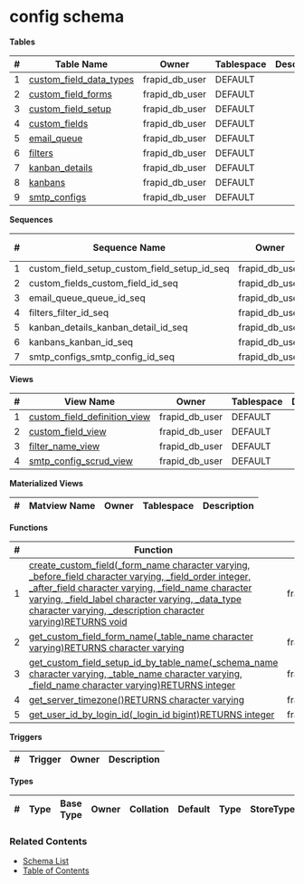 # config schema

**Tables**

| # | Table Name | Owner | Tablespace | Description |
| --- | --- | --- | --- | --- |
| 1 | [custom_field_data_types](../tables/config/custom_field_data_types.md) | frapid_db_user | DEFAULT |  |
| 2 | [custom_field_forms](../tables/config/custom_field_forms.md) | frapid_db_user | DEFAULT |  |
| 3 | [custom_field_setup](../tables/config/custom_field_setup.md) | frapid_db_user | DEFAULT |  |
| 4 | [custom_fields](../tables/config/custom_fields.md) | frapid_db_user | DEFAULT |  |
| 5 | [email_queue](../tables/config/email_queue.md) | frapid_db_user | DEFAULT |  |
| 6 | [filters](../tables/config/filters.md) | frapid_db_user | DEFAULT |  |
| 7 | [kanban_details](../tables/config/kanban_details.md) | frapid_db_user | DEFAULT |  |
| 8 | [kanbans](../tables/config/kanbans.md) | frapid_db_user | DEFAULT |  |
| 9 | [smtp_configs](../tables/config/smtp_configs.md) | frapid_db_user | DEFAULT |  |



**Sequences**

| # | Sequence Name | Owner | Data Type | Start Value | Increment | Description |
| --- | --- | --- | --- | --- | --- | --- |
| 1 | custom_field_setup_custom_field_setup_id_seq | frapid_db_user | bigint | 1 | 1 |  |
| 2 | custom_fields_custom_field_id_seq | frapid_db_user | bigint | 1 | 1 |  |
| 3 | email_queue_queue_id_seq | frapid_db_user | bigint | 1 | 1 |  |
| 4 | filters_filter_id_seq | frapid_db_user | bigint | 1 | 1 |  |
| 5 | kanban_details_kanban_detail_id_seq | frapid_db_user | bigint | 1 | 1 |  |
| 6 | kanbans_kanban_id_seq | frapid_db_user | bigint | 1 | 1 |  |
| 7 | smtp_configs_smtp_config_id_seq | frapid_db_user | bigint | 1 | 1 |  |


**Views**

| # | View Name | Owner | Tablespace | Description |
| --- | --- | --- | --- | --- |
| 1 | [custom_field_definition_view](../views/config/custom_field_definition_view.md) | frapid_db_user | DEFAULT |  |
| 2 | [custom_field_view](../views/config/custom_field_view.md) | frapid_db_user | DEFAULT |  |
| 3 | [filter_name_view](../views/config/filter_name_view.md) | frapid_db_user | DEFAULT |  |
| 4 | [smtp_config_scrud_view](../views/config/smtp_config_scrud_view.md) | frapid_db_user | DEFAULT |  |



**Materialized Views**

| # | Matview Name | Owner | Tablespace | Description |
| --- | --- | --- | --- | --- |



**Functions**

| # | Function | Owner | Description |
| --- | --- | --- | --- |
| 1 | [create_custom_field(_form_name character varying, _before_field character varying, _field_order integer, _after_field character varying, _field_name character varying, _field_label character varying, _data_type character varying, _description character varying)RETURNS void](../functions/config/create_custom_field-4236366.md) | frapid_db_user |  |
| 2 | [get_custom_field_form_name(_table_name character varying)RETURNS character varying](../functions/config/get_custom_field_form_name-4236367.md) | frapid_db_user |  |
| 3 | [get_custom_field_setup_id_by_table_name(_schema_name character varying, _table_name character varying, _field_name character varying)RETURNS integer](../functions/config/get_custom_field_setup_id_by_table_name-4236368.md) | frapid_db_user |  |
| 4 | [get_server_timezone()RETURNS character varying](../functions/config/get_server_timezone-4236369.md) | frapid_db_user |  |
| 5 | [get_user_id_by_login_id(_login_id bigint)RETURNS integer](../functions/config/get_user_id_by_login_id-4236370.md) | frapid_db_user |  |



**Triggers**

| # | Trigger | Owner | Description |
| --- | --- | --- | --- |



**Types**

| # | Type | Base Type | Owner | Collation | Default | Type | StoreType | NotNull | Description |
| --- | --- | --- | --- | --- | --- | --- | --- | --- | --- |


### Related Contents
* [Schema List](../schemas.md)
* [Table of Contents](../../README.md)